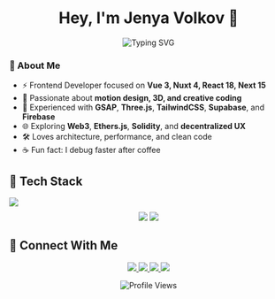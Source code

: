 <h1 align="center">Hey, I'm Jenya Volkov 👋</h1>

<p align="center">
  <img src="https://readme-typing-svg.demolab.com?font=Fira+Code&pause=2000&color=4EE0C9&center=true&vCenter=true&width=600&lines=Frontend+Developer;Vue+3+%7C+Nuxt+4+%7C+TypeScript;React+%7C+Next.js+%7C+Redux;GSAP+%7C+Three.js;Building+modern+interactive+web+apps" alt="Typing SVG" />
</p>

### 🧠 About Me
- ⚡ Frontend Developer focused on **Vue 3, Nuxt 4, React 18, Next 15**
- 🎨 Passionate about **motion design, 3D, and creative coding**
- 🧩 Experienced with **GSAP**, **Three.js**, **TailwindCSS**, **Supabase**, and **Firebase**
- 🌐 Exploring **Web3**, **Ethers.js**, **Solidity**, and **decentralized UX**
- 🛠 Loves architecture, performance, and clean code  
- ☕ Fun fact: I debug faster after coffee

## 🚀 Tech Stack
<div align="center" style="display: flex; flex-wrap: wrap; gap: 6px;">
  <img src="https://skillicons.dev/icons?i=html,css,sass,tailwind,vue,nuxt,react,nextjs,redux,threejs,solidity,nodejs,supabase,firebase,git,gitlab,vercel,typescript,javascript,figma,vite,webpack" />
</div>

<p align="center" style="margin-top: 10px;">
  <img src="https://img.shields.io/badge/Pinia-State-ffd859?style=for-the-badge&logo=pinia&logoColor=2f2f2f" />
  <img src="https://img.shields.io/badge/Prismic-CMS-5163ba?style=for-the-badge&logo=prismic&logoColor=white" />
</p>

## 🤝 Connect With Me
<p align="center">
  <a href="https://linkedin.com/in/volkov-evgeny">
    <img src="https://img.shields.io/badge/LinkedIn-0077b5?style=for-the-badge&logo=linkedin&logoColor=white">
  </a>
  <a href="https://facebook.com/vei66">
    <img src="https://img.shields.io/badge/Facebook-1877F2?style=for-the-badge&logo=facebook&logoColor=white">
  </a>
  <a href="https://t.me/developer_v0">
    <img src="https://img.shields.io/badge/Telegram-2CA5E0?style=for-the-badge&logo=telegram&logoColor=white">
  </a>
  <a href="https://jenyavolkov.tech">
  <img src="https://img.shields.io/badge/Website-000000?style=for-the-badge&logo=vercel&logoColor=white">
</a>
</p>

<p align="center">
  <img src="https://komarev.com/ghpvc/?username=vei6rus&color=brightgreen" alt="Profile Views" />
</p>
